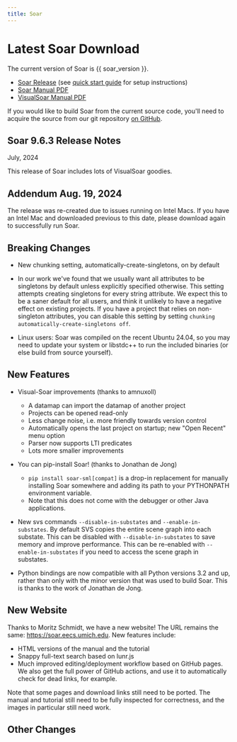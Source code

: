 ```yaml
---
title: Soar
---
```


# Latest Soar Download

The current version of Soar is {{ soar_version }}.

*   [Soar Release](https://github.com/SoarGroup/Soar/releases/download/releases%2F{{soar_version}}/SoarSuite_{{soar_version}}-Multiplatform.zip
)
(see [quick start guide](../../home/QuickStart.md) for setup instructions)
*   [Soar Manual PDF](https://github.com/SoarGroup/Soar/releases/download/releases%2F{{soar_version}}/SoarManual.pdf)
*   [VisualSoar Manual PDF](https://github.com/SoarGroup/Soar/releases/download/releases%2F{{soar_version}}/VisualSoar_UsersManual.pdf)

If you would like to build Soar from the current source code, you'll need to
acquire the source from our git repository [on GitHub](https://github.com/SoarGroup/Soar).

## Soar 9.6.3 Release Notes

July, 2024

This release of Soar includes lots of VisualSoar goodies.

## Addendum Aug. 19, 2024

The release was re-created due to issues running on Intel Macs. If you have an
Intel Mac and downloaded previous to this date, please download again to
successfully run Soar.

## Breaking Changes

*   New chunking setting, automatically-create-singletons, on by default
*   In our work we've found that we usually want all attributes to be singletons
by default unless explicitly specified otherwise. This setting attempts creating
singletons for every string attribute. We expect this to be a saner default for
all users, and think it unlikely to have a negative effect on existing projects.
If you have a project that relies on non-singleton attributes, you can disable
this setting by setting `chunking automatically-create-singletons off`.

*   Linux users: Soar was compiled on the recent Ubuntu 24.04, so you may need
to update your system or libstdc++ to run the included binaries (or else build
from source yourself).

## New Features

*   Visual-Soar improvements (thanks to amnuxoll)
    *   A datamap can import the datamap of another project
    *   Projects can be opened read-only
    *   Less change noise, i.e. more friendly towards version control
    *   Automatically opens the last project on startup; new "Open Recent" menu option
    *   Parser now supports LTI predicates
    *   Lots more smaller improvements

*   You can pip-install Soar! (thanks to Jonathan de Jong)
    *   `pip install soar-sml[compat]` is a drop-in replacement for manually
    installing Soar somewhere and adding its path to your PYTHONPATH environment
    variable.
    *   Note that this does not come with the debugger or other Java applications.
*   New svs commands `--disable-in-substates` and `--enable-in-substates`. By
default SVS copies the entire scene graph into each substate. This can be
disabled with `--disable-in-substates` to save memory and improve performance.
This can be re-enabled with `--enable-in-substates` if you need to access the
scene graph in substates.
*   Python bindings are now compatible with all Python versions 3.2 and up,
rather than only with the minor version that was used to build Soar. This is
thanks to the work of Jonathan de Jong.

## New Website

Thanks to Moritz Schmidt, we have a new website! The URL remains the same:
<https://soar.eecs.umich.edu>. New features include:

*   HTML versions of the manual and the tutorial
*   Snappy full-text search based on lunr.js
*   Much improved editing/deployment workflow based on GitHub pages. We also get
the full power of GitHub actions, and use it to automatically check for dead
links, for example.

Note that some pages and download links still need to be ported. The manual and
tutorial still need to be fully inspected for correctness, and the images in
particular still need work.

## Other Changes
